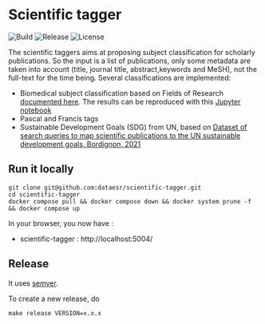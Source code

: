 # Scientific tagger

![Build](https://img.shields.io/github/workflow/status/dataesr/scientific_tagger/build)
![Release](https://img.shields.io/github/v/release/dataesr/scientific_tagger)
![License](https://img.shields.io/github/license/dataesr/scientific_tagger)

The scientific taggers aims at proposing subject classification for scholarly publications. So the input is a list of publications, only some metadata are taken into account (title, journal title, abstract,keywords and MeSH), not the full-text for the time being. Several classifications are implemented:
- Biomedical subject classification based on Fields of Research [documented here](https://github.com/dataesr/scientific_tagger/blob/main/doc/scientific_tagger.pdf). The results can be reproduced with this [Jupyter notebook](https://github.com/dataesr/scientific_tagger/blob/main/notebooks/Article_Table_Figures.ipynb)
- Pascal and Francis tags
- Sustainable Development Goals (SDG) from UN, based on [Dataset of search queries to map scientific publications to the UN sustainable development goals, Bordignon, 2021](https://doi.org/10.1016/j.dib.2021.106731)

## Run it locally
```shell
git clone git@github.com:dataesr/scientific-tagger.git
cd scientific-tagger
docker compose pull && docker compose down && docker system prune -f && docker compose up
```

In your browser, you now have :
- scientific-tagger : http://localhost:5004/


## Release
It uses [semver](https://semver.org/).

To create a new release, do
```shell
make release VERSION=x.x.x
```
